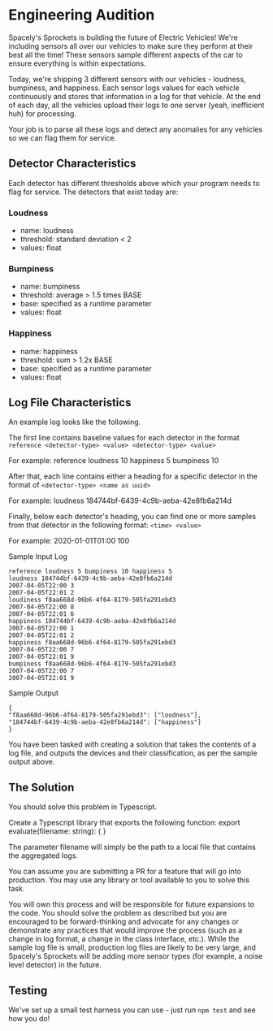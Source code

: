 # Engineering Audition

Spacely's Sprockets is building the future of Electric Vehicles! We're including sensors all over our vehicles to make sure they perform at their best all the time! These sensors sample different aspects of the car to ensure everything is within expectations.

Today, we're shipping 3 different sensors with our vehicles - loudness, bumpiness, and happiness. Each sensor logs values for each vehicle continuously and stores that information in a log for that vehicle. At the end of each day, all the vehicles upload their logs to one server (yeah, inefficient huh) for processing.

Your job is to parse all these logs and detect any anomalies for any vehicles so we can flag them for service.

## Detector Characteristics

Each detector has different thresholds above which your program needs to flag for service. The detectors that exist today are:

### Loudness

- name: loudness
- threshold: standard deviation < 2
- values: float

### Bumpiness

- name: bumpiness
- threshold: average > 1.5 times BASE
- base: specified as a runtime parameter
- values: float

### Happiness

- name: happiness
- threshold: sum > 1.2x BASE
- base: specified as a runtime parameter
- values: float

## Log File Characteristics

An example log looks like the following.

The first line contains baseline values for each detector in the format `reference <detector-type> <value> <detector-type> <value>`

For example:
reference loudness 10 happiness 5 bumpiness 10

After that, each line contains either a heading for a specific detector in the format of `<detector-type> <name as uuid>`

For example:
loudness 184744bf-6439-4c9b-aeba-42e8fb6a214d

Finally, below each detector's heading, you can find one or more samples from that detector in the following format: `<time> <value>`

For example:
2020-01-01T01:00 100

Sample Input Log
```
reference loudness 5 bumpiness 10 happiness 5
loudness 184744bf-6439-4c9b-aeba-42e8fb6a214d
2007-04-05T22:00 3
2007-04-05T22:01 2
loudiness f8aa668d-96b6-4f64-8179-505fa291ebd3
2007-04-05T22:00 8
2007-04-05T22:01 6
happiness 184744bf-6439-4c9b-aeba-42e8fb6a214d
2007-04-05T22:00 1
2007-04-05T22:01 2
happiness f8aa668d-96b6-4f64-8179-505fa291ebd3
2007-04-05T22:00 7
2007-04-05T22:01 9
bumpiness f8aa668d-96b6-4f64-8179-505fa291ebd3
2007-04-05T22:00 7
2007-04-05T22:01 9
```

Sample Output
```
{
"f8aa668d-96b6-4f64-8179-505fa291ebd3": ["loudness"],
"184744bf-6439-4c9b-aeba-42e8fb6a214d": ["happiness"]
}
```

You have been tasked with creating a solution that takes the contents of a log file, and outputs the devices and their classification, as per the sample output above.

## The Solution

You should solve this problem in Typescript.

Create a Typescript library that exports the following function:
export evaluate(filename: string): { }

The parameter filename will simply be the path to a local file that contains the aggregated logs.

You can assume you are submitting a PR for a feature that will go into production. You may use any library or tool available to you to solve this task.

You will own this process and will be responsible for future expansions to the code. You should solve the problem as described but you are encouraged to be forward-thinking and advocate for any changes or demonstrate any practices that would improve the process (such as a change in log format, a change in the class interface, etc.). While the sample log file is small, production log files are likely to be very large, and Spacely's Sprockets will be adding more sensor types (for example, a noise level detector) in the future.

## Testing

We've set up a small test harness you can use - just run `npm test` and see how you do!
